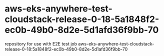 # aws-eks-anywhere-test-cloudstack-release-0-18-5a1848f2-ec0b-49b0-8d2e-5d1afd36f9bb-70
repository for use with E2E test job aws-eks-anywhere-test-cloudstack-release-0-18:5a1848f2-ec0b-49b0-8d2e-5d1afd36f9bb-70
